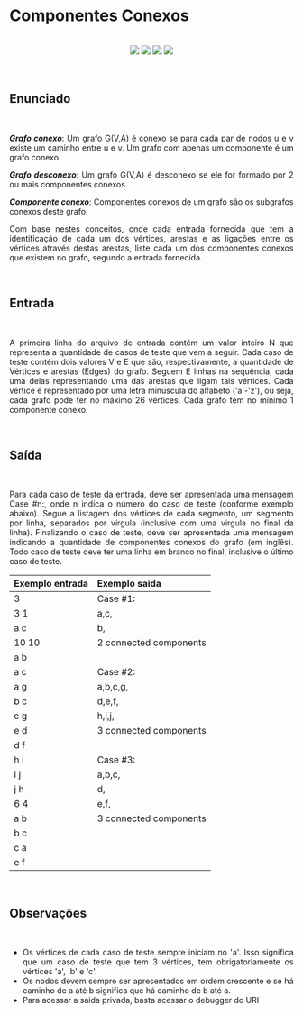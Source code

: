 # Componentes Conexos

<br>

<!-- Shields do Projeto -->

<div align="center">

  <a href="https://www.urionlinejudge.com.br/judge/pt/problems/view/1082" alt="URI">
        <img src="https://img.shields.io/static/v1?label=URI&message=1082&color=black&style=for-the-badge&link=" /></a>
  
  <a href="#" alt="Assunto">
        <img src="https://img.shields.io/static/v1?label=ASSUNTO&message=Grafos&color=black&style=for-the-badge" /></a>

  <a href="#" alt="Level">
        <img src="https://img.shields.io/static/v1?label=LEVEL&message=5&color=ED2B88&style=for-the-badge" /></a>


  <a href="https://www.udebug.com/URI/1082" alt="Debug">
        <img src="https://img.shields.io/badge/DEBUG-00599C?style=for-the-badge" /></a>

</div>

<br>

<div style="text-align: justify"> 

<br>

## **Enunciado**

<br>

***Grafo conexo***: Um grafo G(V,A) é conexo se para cada par de nodos u e v existe um caminho entre u e v. Um grafo com apenas um componente é um grafo conexo.

***Grafo desconexo***: Um grafo G(V,A) é desconexo se ele for formado por 2 ou mais componentes conexos.

***Componente conexo***: Componentes conexos de um grafo são os subgrafos conexos deste grafo.

Com base nestes conceitos, onde cada entrada fornecida que tem a identificação de cada um dos vértices, arestas e as ligações entre os vértices através destas arestas,  liste cada um dos componentes conexos que existem no grafo, segundo a entrada fornecida.

<br>

## **Entrada**

<br>

A primeira linha do arquivo de entrada contém um valor inteiro N que representa a quantidade de casos de teste que vem a seguir. Cada caso de teste contém dois valores V e E que são, respectivamente, a quantidade de Vértices e arestas (Edges) do grafo. Seguem E linhas na sequência, cada uma delas representando uma das arestas que ligam tais vértices. Cada vértice é representado por uma letra minúscula do alfabeto ('a'-'z'), ou seja, cada grafo pode ter no máximo 26 vértices. Cada grafo tem no mínimo 1 componente conexo.

<br>

## **Saída**

<br>

Para cada caso de teste da entrada, deve ser apresentada uma mensagem Case #n:, onde n indica o número do caso de teste (conforme exemplo abaixo). Segue a listagem dos vértices de cada segmento, um segmento por linha, separados por vírgula (inclusive com uma virgula no final da linha). Finalizando o caso de teste, deve ser apresentada uma mensagem indicando a quantidade de componentes conexos do grafo (em inglês). Todo caso de teste deve ter uma linha em branco no final, inclusive o último caso de teste.

<div align="center">

| Exemplo entrada |        Exemplo saida         |    
|:--------------- |:-----------------------------|
|      3          |     Case #1:                 |
|     3 1         |     a,c,                     |
|     a c         |     b,                       |
|    10 10        |     2 connected components   |
|     a b         |                              |
|     a c         |     Case #2:                 |
|     a g         |     a,b,c,g,                 |
|     b c         |     d,e,f,                   |
|     c g         |     h,i,j,                   |
|     e d         |     3 connected components   |
|     d f         |                              |
|     h i         |     Case #3:                 |
|     i j         |     a,b,c,                   |
|     j h         |     d,                       |
|     6 4         |     e,f,                     |
|     a b         |     3 connected components   |
|     b c         |                              |
|     c a         |                              |
|     e f         |                              |    

</div>

<br>

## **Observações**

<br>

 - Os vértices de cada caso de teste sempre iniciam no 'a'. Isso significa que um caso de teste que tem 3 vértices, tem obrigatoriamente os vértices 'a', 'b' e 'c'. 
 - Os nodos devem sempre ser apresentados em ordem crescente e se há caminho de a até b significa que há caminho de b até a.
 - Para acessar a saida privada, basta acessar o debugger do URI

</div>